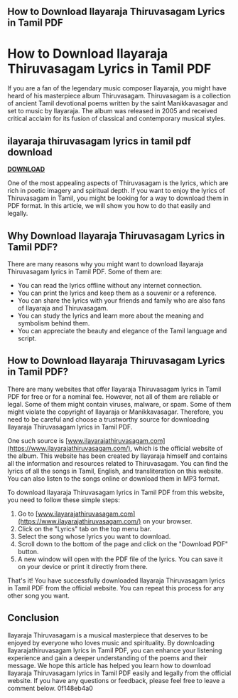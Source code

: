 ## How to Download Ilayaraja Thiruvasagam Lyrics in Tamil PDF

  
# How to Download Ilayaraja Thiruvasagam Lyrics in Tamil PDF
 
If you are a fan of the legendary music composer Ilayaraja, you might have heard of his masterpiece album Thiruvasagam. Thiruvasagam is a collection of ancient Tamil devotional poems written by the saint Manikkavasagar and set to music by Ilayaraja. The album was released in 2005 and received critical acclaim for its fusion of classical and contemporary musical styles.
 
## ilayaraja thiruvasagam lyrics in tamil pdf download


[**DOWNLOAD**](https://www.google.com/url?q=https%3A%2F%2Fblltly.com%2F2tKIu1&sa=D&sntz=1&usg=AOvVaw2bYm5Ohwew5f8zlragg6P3)

 
One of the most appealing aspects of Thiruvasagam is the lyrics, which are rich in poetic imagery and spiritual depth. If you want to enjoy the lyrics of Thiruvasagam in Tamil, you might be looking for a way to download them in PDF format. In this article, we will show you how to do that easily and legally.
 
## Why Download Ilayaraja Thiruvasagam Lyrics in Tamil PDF?
 
There are many reasons why you might want to download Ilayaraja Thiruvasagam lyrics in Tamil PDF. Some of them are:
 
- You can read the lyrics offline without any internet connection.
- You can print the lyrics and keep them as a souvenir or a reference.
- You can share the lyrics with your friends and family who are also fans of Ilayaraja and Thiruvasagam.
- You can study the lyrics and learn more about the meaning and symbolism behind them.
- You can appreciate the beauty and elegance of the Tamil language and script.

## How to Download Ilayaraja Thiruvasagam Lyrics in Tamil PDF?
 
There are many websites that offer Ilayaraja Thiruvasagam lyrics in Tamil PDF for free or for a nominal fee. However, not all of them are reliable or legal. Some of them might contain viruses, malware, or spam. Some of them might violate the copyright of Ilayaraja or Manikkavasagar. Therefore, you need to be careful and choose a trustworthy source for downloading Ilayaraja Thiruvasagam lyrics in Tamil PDF.
 
One such source is [www.ilayarajathiruvasagam.com](https://www.ilayarajathiruvasagam.com/), which is the official website of the album. This website has been created by Ilayaraja himself and contains all the information and resources related to Thiruvasagam. You can find the lyrics of all the songs in Tamil, English, and transliteration on this website. You can also listen to the songs online or download them in MP3 format.
 
To download Ilayaraja Thiruvasagam lyrics in Tamil PDF from this website, you need to follow these simple steps:

1. Go to [www.ilayarajathiruvasagam.com](https://www.ilayarajathiruvasagam.com/) on your browser.
2. Click on the "Lyrics" tab on the top menu bar.
3. Select the song whose lyrics you want to download.
4. Scroll down to the bottom of the page and click on the "Download PDF" button.
5. A new window will open with the PDF file of the lyrics. You can save it on your device or print it directly from there.

That's it! You have successfully downloaded Ilayaraja Thiruvasagam lyrics in Tamil PDF from the official website. You can repeat this process for any other song you want.
 
## Conclusion
 
Ilayaraja Thiruvasagam is a musical masterpiece that deserves to be enjoyed by everyone who loves music and spirituality. By downloading Ilayarajathiruvasagam lyrics in Tamil PDF, you can enhance your listening experience and gain a deeper understanding of the poems and their message. We hope this article has helped you learn how to download Ilayaraja Thiruvasagam lyrics in Tamil PDF easily and legally from the official website. If you have any questions or feedback, please feel free to leave a comment below.
 0f148eb4a0
